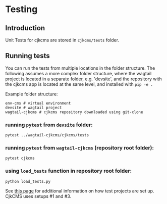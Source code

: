 # Testing

## Introduction

Unit Tests for cjkcms are stored in `cjkcms/tests` folder.

## Running tests

You can run the tests from multiple locations in the folder structure. The following assumes a more complex folder structure, where the wagtail project is located in a separate folder, e.g. 'devsite', and the repository with the cjkcms app is located at the same level, and installed with `pip -e .` 

Example folder structure:
```
env-cms # virtual environment
devsite # wagtail project
wagtail-cjkcms # cjkcms repository downloaded using git-clone
```

### running `pytest` from `devsite` folder:
```
pytest ../wagtail-cjkcms/cjkcms/tests
```
### running `pytest` from `wagtail-cjkcms` (repository root folder):
```
pytest cjkcms
```
### using `load_tests` function in repository root folder:
```
python load_tests.py
```

See [this page](https://github.com/cjkpl/cjkcms-testproject) for additional information on how test projects are set up. CjkCMS uses setups #1 and #3.

